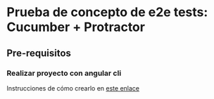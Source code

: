 # Prueba de concepto de e2e tests: Cucumber + Protractor

## Pre-requisitos

### Realizar proyecto con angular cli

Instrucciones de cómo crearlo en [este enlace](https://github.com/moalover/angular-tutorial)

